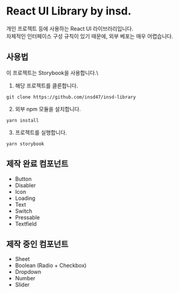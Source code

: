# React UI Library by insd.

개인 프로젝트 등에 사용하는 React UI 라이브러리입니다.\
자체적인 인터페이스 구성 규칙이 있기 때문에, 외부 베포는 매우 어렵습니다.

## 사용법

이 프로젝트는 Storybook을 사용합니다.\

1. 해당 프로젝트를 클론합니다.

```
git clone https://github.com/insd47/insd-library
```

2. 외부 npm 모듈을 설치합니다.

```
yarn install
```

3. 프로젝트를 실행합니다.

```
yarn storybook
```

## 제작 완료 컴포넌트

- Button
- Disabler
- Icon
- Loading
- Text
- Switch
- Pressable
- Textfield

## 제작 중인 컴포넌트

- Sheet
- Boolean (Radio + Checkbox)
- Dropdown
- Number
- Slider
